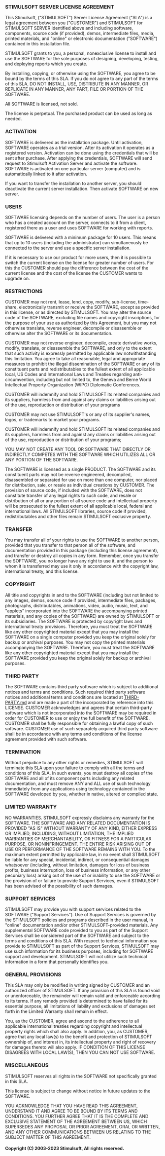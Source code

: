 ### STIMULSOFT SERVER LICENSE AGREEMENT

This Stimulsoft, ("STIMULSOFT") Server License Agreement ("SLA") is a legal agreement between you ("CUSTOMER") and STIMULSOFT for STIMULSOFT SERVER identified above and including software, components, source code (if provided), demos, intermediate files, media, printed materials, and "online" or electronic documentation ("SOFTWARE") contained in this installation file.

STIMULSOFT grants to you, a personal, nonexclusive license to install and use the SOFTWARE for the sole purposes of designing, developing, testing, and deploying reports which you create.

By installing, copying, or otherwise using the SOFTWARE, you agree to be bound by the terms of this SLA. If you do not agree to any part of the terms of this SLA, DO NOT INSTALL, USE, DISTRIBUTE IN ANY MANNER, OR REPLICATE IN ANY MANNER, ANY PART, FILE OR PORTION OF THE SOFTWARE.

All SOFTWARE is licensed, not sold.

The license is perpetual. The purchased product can be used as long as needed.

### ACTIVATION
SOFTWARE is delivered as the installation package. Until activation, SOFTWARE operates as a trial version. After its activation it operates as a registered version. Activation can be done using the credentials that will be sent after purchase. After applying the credentials, SOFTWARE will send request to Stimulsoft Activation Server and activate the software. SOFTWARE is activated on one particular server (computer) and is automatically linked to it after activation.

If you want to transfer the installation to another server, you should deactivate the current server installation. Then activate SOFTWARE on new server.

### USERS
SOFTWARE licensing depends on the number of users. The user is a person who has a created account on the server, connects to it from a client, registered there as a user and uses SOFTWARE for working with reports.

SOFTWARE is delivered with a minimum package for 10 users. This means that up to 10 users (including the administrator) can simultaneously be connected to the server and use a specific server installation.

If it is necessary to use our product for more users, then it is possible to switch the current license on the license for greater number of users. For this the CUSTOMER should pay the difference between the cost of the current license and the cost of the license the CUSTOMER wants to upgrade on.

### RESTRICTIONS
CUSTOMER may not rent, lease, lend, copy, modify, sub-license, time-share, electronically transmit or receive the SOFTWARE, except as provided in this license, or as directed by STIMULSOFT. You may alter the source code of the SOFTWARE, excluding file names and copyright inscriptions, for the purpose of your use as authorized by this Agreement, but you may not otherwise translate, reverse engineer, decompile or disassemble or otherwise alter the SOFTWARE or its documentation.

CUSTOMER may not reverse engineer, decompile, create derivative works, modify, translate, or disassemble the SOFTWARE, and only to the extent that such activity is expressly permitted by applicable law notwithstanding this limitation. You agree to take all reasonable, legal and appropriate measures to prohibit the illegal dissemination of the SOFTWARE or any of its constituent parts and redistributables to the fullest extent of all applicable local, US Codes and International Laws and Treaties regarding anti-circumvention, including but not limited to, the Geneva and Berne World Intellectual Property Organization (WIPO) Diplomatic Conferences.

CUSTOMER will indemnify and hold STIMULSOFT its related companies and its suppliers, harmless from and against any claims or liabilities arising out of the use, reproduction or distribution of your programs

CUSTOMER may not use STIMULSOFT's or any of its supplier's names, logos, or trademarks to market your programs.

CUSTOMER will indemnify and hold STIMULSOFT its related companies and its suppliers, harmless from and against any claims or liabilities arising out of the use, reproduction or distribution of your programs;

YOU MAY NOT CREATE ANY TOOL OR SOFTWARE THAT DIRECTLY OR INDIRECTLY COMPETES WITH THE SOFTWARE WHICH UTILIZES ALL OR ANY PORTION OF THE SOFTWARE. 

The SOFTWARE is licensed as a single PRODUCT. The SOFTWARE and its constituent parts may not be reverse engineered, decompiled, disassembled or separated for use on more than one computer, nor placed for distribution, sale, or resale as individual creations by CUSTOMER. The provision of source code, if included with the SOFTWARE, does not constitute transfer of any legal rights to such code, and resale or distribution of all or any portion of all source code and intellectual property will be prosecuted to the fullest extent of all applicable local, federal and international laws. All STIMULSOFT libraries, source code if provided, redistributables and other files remain STIMULSOFT exclusive property.

### TRANSFER
You may transfer all of your rights to use the SOFTWARE to another person, provided that you transfer to that person all of the software, and documentation provided in this package (including this license agreement), and transfer or destroy all copies in any form. Remember, once you transfer the SOFTWARE, you no longer have any right to use it, and the person to whom it is transferred may use it only in accordance with the copyright law, international treaty, and this license.

### COPYRIGHT
All title and copyrights in and to the SOFTWARE (including but not limited to any images, demos, source code if provided, intermediate files, packages, photographs, distributables, animations, video, audio, music, text, and "applets" incorporated into the SOFTWARE the accompanying printed materials, and any copies of the SOFTWARE) are owned by STIMULSOFT or its subsidiaries. The SOFTWARE is protected by copyright laws and international treaty provisions. Therefore, you must treat the SOFTWARE like any other copyrighted material except that you may install the SOFTWARE on a single computer provided you keep the original solely for backup or archival purposes. You may not copy the printed materials accompanying the SOFTWARE. Therefore, you must treat the SOFTWARE like any other copyrighted material except that you may install the SOFTWARE provided you keep the original solely for backup or archival purposes.

### THIRD PARTY
The SOFTWARE contains third party software which is subject to additional notices and terms and conditions. Such required third party software notices and additional terms and conditions are located at [THIRD-PARTY.md](THIRD-PARTY.md) and are made a part of the incorporated by reference into this LICENSE. CUSTOMER acknowledges and agrees that certain third-party software which is not incorporated into the SOFTWARE may be required in order for CUSTOMER to use or enjoy the full benefit of the SOFTWARE. CUSTOMER shall be fully responsible for obtaining a lawful copy of such software. CUSTOMER use of such separately acquired third party software shall be in accordance with any terms and conditions of the license agreement provided with such software.

### TERMINATION
Without prejudice to any other rights or remedies, STIMULSOFT will terminate this SLA upon your failure to comply with all the terms and conditions of this SLA. In such events, you must destroy all copies of the SOFTWARE and all of its component parts including any related documentation, and must remove ANY and ALL use of such technology immediately from any applications using technology contained in the SOFTWARE developed by you, whether in native, altered or compiled state.

### LIMITED WARRANTY
NO WARRANTIES. STIMULSOFT expressly disclaims any warranty for the SOFTWARE.  THE SOFTWARE AND ANY RELATED DOCUMENTATION IS PROVIDED "AS IS" WITHOUT WARRANTY OF ANY KIND, EITHER EXPRESS OR IMPLIED, INCLUDING, WITHOUT LIMITATION, THE IMPLIED WARRANTIES OF MERCHANTABILITY, OR FITNESS FOR A PARTICULAR PURPOSE, OR NONINFRINGEMENT. THE ENTIRE RISK ARISING OUT OF USE OR PERFORMANCE OF THE SOFTWARE REMAINS WITH YOU. To the maximum extent permitted by applicable law, in no event shall STIMULSOFT be liable for any special, incidental, indirect, or consequential damages whatsoever (including, without limitation, damages for loss of business profits, business interruption, loss of business information, or any other pecuniary loss) arising out of the use of or inability to use the SOFTWARE or the provision of or failure to provide Support Services, even if STIMULSOFT has been advised of the possibility of such damages.

### SUPPORT SERVICES
STIMULSOFT may provide you with support services related to the SOFTWARE ("Support Services"). Use of Support Services is governed by the STIMULSOFT policies and programs described in the user manual, in "online" documentation and/or other STIMULSOFT-provided materials. Any supplemental SOFTWARE code provided to you as part of the Support Services shall be considered part of the SOFTWARE and subject to the terms and conditions of this SLA. With respect to technical information you provide to STIMULSOFT as part of the Support Services, STIMULSOFT may use such information for its business purposes, including for SOFTWARE support and development. STIMULSOFT will not utilize such technical information in a form that personally identifies you.

### GENERAL PROVISIONS
This SLA may only be modified in writing signed by CUSTOMER and an authorized officer of STIMULSOFT. If any provision of this SLA is found void or unenforceable, the remainder will remain valid and enforceable according to its terms.  If any remedy provided is determined to have failed for its essential purpose, all limitations of liability and exclusions of damages set forth in the Limited Warranty shall remain in effect.

You, as the CUSTOMER, agree and ascend to the adherence to all applicable international treaties regarding copyright and intellectual property rights which shall also apply.  In addition, you, as CUSTOMER, agree that any local law(s) to the benefit and protection of STIMULSOFT ownership of, and interest in, its intellectual property and right of recovery for damages thereto will also apply. IF CONDITION OF THIS LICENSE DISAGREES WITH LOCAL LAW(S), THEN YOU CAN NOT USE SOFTWARE.

### MISCELLANEOUS
STIMULSOFT reserves all rights in the SOFTWARE not specifically granted in this SLA.

This license is subject to change without notice in future updates to the SOFTWARE.

YOU ACKNOWLEDGE THAT YOU HAVE READ THIS AGREEMENT, UNDERSTAND IT AND AGREE TO BE BOUND BY ITS TERMS AND CONDITIONS. YOU FURTHER AGREE THAT IT IS THE COMPLETE AND EXCLUSIVE STATEMENT OF THE AGREEMENT BETWEEN US, WHICH SUPERSEDES ANY PROPOSAL OR PRIOR AGREEMENT, ORAL OR WRITTEN, AND ANY OTHER COMMUNICATIONS BETWEEN US RELATING TO THE SUBJECT MATTER OF THIS AGREEMENT.

#### Copyright (C) 2003-2023 Stimulsoft, All rights reserved.